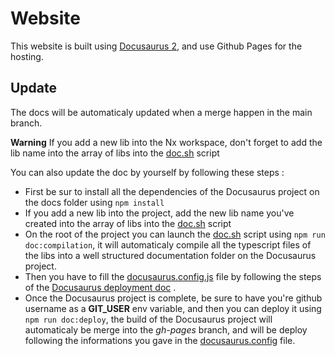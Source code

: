 # Website

This website is built using [Docusaurus 2](https://docusaurus.io/), and use Github Pages for the hosting.

## Update
The docs will be automaticaly updated when a merge happen in the main branch.

**Warning**
If you add a new lib into the Nx workspace, don't forget to add the lib name into the array of libs into the [doc.sh](../scripts/doc.sh) script

You can also update the doc by yourself by following these steps :

- First be sur to install all the dependencies of the Docusaurus project on the docs folder using `npm install`
- If you add a new lib into the project, add the new lib name you've created into the array of libs into the [doc.sh](../scripts/doc.sh) script 
- On the root of the project you can launch the [doc.sh](../scripts/doc.sh) script using `npm run doc:compilation`, it will automaticaly compile all the typescript files of the libs into a well structured documentation folder on the Docusaurus project.
- Then you have to fill the [docusaurus.config.js](./docusaurus.config.js) file by following the steps of the [Docusaurus deployment doc](https://docusaurus.io/fr/docs/deployment#docusaurusconfigjs-settings) .
- Once the Docusaurus project is complete, be sure to have you're github username as a **GIT_USER** env variable, and then you can deploy it using `npm run doc:deploy`, the build of the Docusaurus project will automaticaly be merge into the *gh-pages* branch, and will be deploy following the informations you gave in the [docusaurus.config](./docusaurus.config.js) file.
